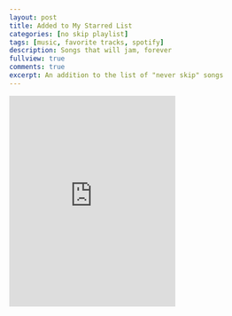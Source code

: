 ```yaml
---
layout: post
title: Added to My Starred List
categories: [no skip playlist]
tags: [music, favorite tracks, spotify]
description: Songs that will jam, forever
fullview: true
comments: true
excerpt: An addition to the list of "never skip" songs
---
```


<iframe src="https://embed.spotify.com/?uri=spotify:track:5iyomRi2sFv12aZXZh0V43" width="300" height="380" frameborder="0" allowtransparency="true"></iframe>
